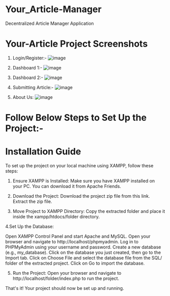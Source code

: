 # Your_Article-Manager
Decentralized Article Manager Application

# Your-Article Project Screenshots

1) Login/Register:-
![image](https://github.com/gauravtanpure/Your_Article-Manager/assets/147535321/b12d3349-14d6-4005-a7e7-5ad124d6d3b0)

2) Dashboard 1:-
![image](https://github.com/gauravtanpure/Your_Article-Manager/assets/147535321/31b22c52-dec1-47e6-a3f9-71900a4aea3b)

3) Dashboard 2:-
![image](https://github.com/gauravtanpure/Your_Article-Manager/assets/147535321/2f903a78-dbbe-4564-a4ca-bca244909814)

4) Submitting Article:-
![image](https://github.com/gauravtanpure/Your_Article-Manager/assets/147535321/8e60c1a6-c2e5-4d07-950b-1267fd102aa6)

5) About Us:
![image](https://github.com/gauravtanpure/Your_Article-Manager/assets/147535321/f56d8836-1a23-47b0-a92e-685429be9fd4)

# Follow Below Steps to Set Up the Project:-


# Installation Guide

To set up the project on your local machine using XAMPP, follow these steps:

1. Ensure XAMPP is Installed:
  Make sure you have XAMPP installed on your PC. You can download it from Apache Friends.

2. Download the Project:
  Download the project zip file from this link.
  Extract the zip file.

3. Move Project to XAMPP Directory:
  Copy the extracted folder and place it inside the xampp/htdocs/folder directory.

4.Set Up the Database:

  Open XAMPP Control Panel and start Apache and MySQL.
  Open your browser and navigate to http://localhost/phpmyadmin.
  Log in to PHPMyAdmin using your username and password.
  Create a new database (e.g., my_database).
  Click on the database you just created, then go to the Import tab.
  Click on Choose File and select the database file from the SQL/ folder of the extracted project.
  Click on Go to import the database.
  
5. Run the Project:
  Open your browser and navigate to http://localhost/folder/index.php to run the project.

That's it! Your project should now be set up and running.

